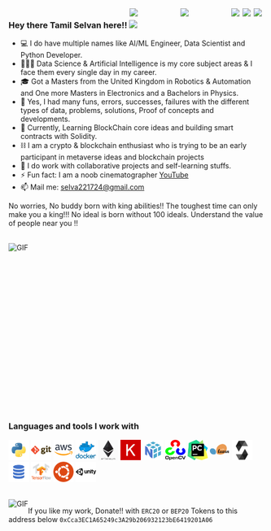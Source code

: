 
<a href="https://twitter.com/selva221724">
  <img align="right" width="22px" src="https://raw.githubusercontent.com/peterthehan/peterthehan/master/assets/twitter.svg" />
</a>
<a href="https://open.spotify.com/show/5sszhretPLEsGrZmKJ9PwH">
  <img align="right" width="22px" src="https://raw.githubusercontent.com/peterthehan/peterthehan/master/assets/spotify.svg" />
</a>
<a href="https://www.linkedin.com/in/selva221724/">
  <img align="right" width="22px" src="https://raw.githubusercontent.com/peterthehan/peterthehan/master/assets/linkedin.svg" />
</a>
<a href="https://medium.com/@selva221724">
  <img align="right" width="100px" src="https://miro.medium.com/max/8976/1*Ra88BZ-CSTovFS2ZSURBgg.png" />
</a>
<a href="https://stackoverflow.com/users/10383650/tamil-selvan">
  <img align="right" width="100px" src="https://upload.wikimedia.org/wikipedia/commons/0/02/Stack_Overflow_logo.svg" />
</a>

### Hey there Tamil Selvan here!! <img src="https://media.giphy.com/media/hvRJCLFzcasrR4ia7z/giphy.gif" width="25px">


- 💻 I do have multiple names like AI/ML Engineer, Data Scientist and Python Developer.
- 🧑🏼‍💻 Data Science & Artificial Intelligence is my core subject areas & I face them every single day in my career. 
- 🎓 Got a Masters from the United Kingdom in Robotics & Automation and One more Masters in Electronics and a Bachelors in Physics. 
- 🔕 Yes, I had many funs, errors, successes, failures with the different types of data, problems, solutions, Proof of concepts and developments.  
- 🔭 Currently, Learning BlockChain core ideas and building smart contracts with Solidity. 
- ⛓ I am a crypto & blockchain enthusiast who is trying to be an early participant in metaverse ideas and blockchain projects
- 🦾 I do work with collaborative projects and self-learning stuffs.
- ⚡ Fun fact: I am a noob cinematographer [YouTube](https://www.youtube.com/channel/UC1kjWTXAijb0koxCCJMIIFA) 
- 📫 Mail me: selva221724@gmail.com

No worries, No buddy born with king abilities!! The toughest time can only make you a king!!! No ideal is born without 100 ideals. Understand the value of people near you !!

<br>

<img align="left" alt="GIF" src="https://github.com/abhisheknaiidu/abhisheknaiidu/blob/master/code.gif?raw=true" width="500" height="350" />



### Languages and tools I work with

<img height="40" src="https://raw.githubusercontent.com/github/explore/80688e429a7d4ef2fca1e82350fe8e3517d3494d/topics/python/python.png"></code>
<img height="40" src="https://raw.githubusercontent.com/github/explore/80688e429a7d4ef2fca1e82350fe8e3517d3494d/topics/git/git.png"></code>
<img height="40" src="https://github.com/github/explore/blob/main/topics/aws/aws.png?raw=true"></code>
<img height="40" src="https://github.com/github/explore/blob/main/topics/docker/docker.png?raw=true"></code>
<img height="40" src="https://github.com/github/explore/blob/main/topics/ethereum/ethereum.png?raw=true"></code>
<img height="40" src="https://github.com/github/explore/blob/main/topics/keras/keras.png?raw=true"></code>
<img height="40" src="https://github.com/github/explore/blob/main/topics/numpy/numpy.png?raw=true"></code>
<img height="40" src="https://github.com/github/explore/blob/main/topics/opencv/opencv.png?raw=true"></code>
<img height="40" src="https://github.com/github/explore/blob/main/topics/pycharm/pycharm.png?raw=true"></code>
<img height="40" src="https://github.com/github/explore/blob/main/topics/scikit-learn/scikit-learn.png?raw=true"></code>
<img height="40" src="https://github.com/github/explore/blob/main/topics/solidity/solidity.png?raw=true"></code>
<img height="40" src="https://github.com/github/explore/blob/main/topics/sql/sql.png?raw=true"></code>
<img height="40" src="https://github.com/github/explore/blob/main/topics/tensorflow/tensorflow.png?raw=true"></code>
<img height="40" src="https://github.com/github/explore/blob/main/topics/ubuntu/ubuntu.png?raw=true"></code>
<img height="40" src="https://github.com/github/explore/blob/main/topics/unity/unity.png?raw=true"></code>


<br>

<img align="left" alt="GIF" src="https://ethereum.org/static/a110735dade3f354a46fc2446cd52476/f3a29/eth-home-icon.webp" />

If you like my work, Donate!! with `ERC20` or `BEP20` Tokens to this address below `0xCca3EC1A65249c3A29b206932123bE6419201A06`

